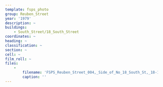 ```yaml
---
template: fsps_photo
group: Reuben_Street
year: '1979'
description: ~
buildings:
    - South_Street/18_South_Street
coordinates: ~
heading: ~
classification: ~
section: ~
cell: ~
film_roll: ~
files:
    -
        filename: 'FSPS_Reuben_Street_004,_Side_of_No_18_South_St,_18-1-A,_1979.png'
        caption: ''
---
```

